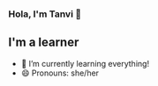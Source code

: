 ### Hola, I'm Tanvi 👋

## I'm a learner
- 🌱 I’m currently learning everything!
- 😄 Pronouns: she/her
<!--- ⚡ Fun fact:--> 
 
<!--🐦 [twitter][twitter] **|** -->
<!--📷 [instagram][instagram] **|** -->
<!--👔 [linkedin][linkedin]-->

<!--[twitter]: https://twitter.com/itsTanV-->
<!--[instagram]: https://instagram.com/
[linkedin]: https://linkedin.com/in/bradgarropy-->


